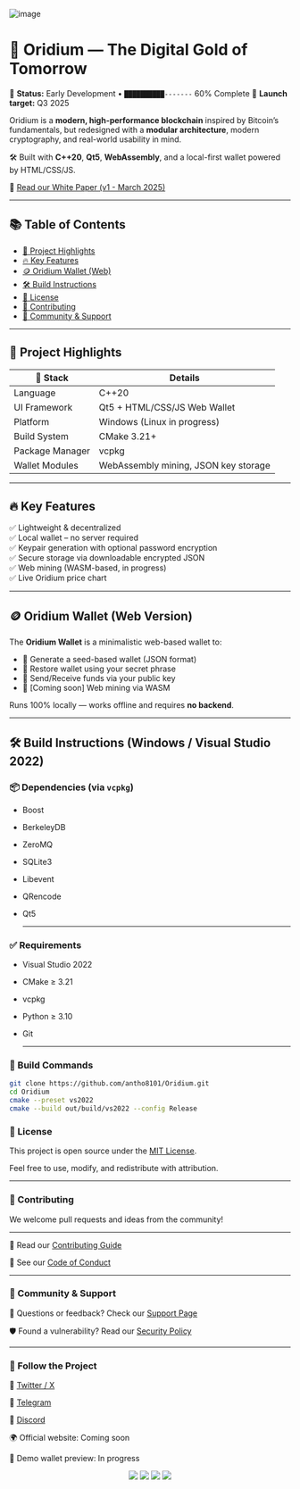 ![image](https://github.com/user-attachments/assets/f96c89c1-9980-4be0-abc0-42891f0881eb)

# 💎 Oridium — The Digital Gold of Tomorrow

🚧 **Status:** Early Development • `██████████-------` 60% Complete
📅 **Launch target:** Q3 2025

Oridium is a **modern, high-performance blockchain** inspired by Bitcoin’s fundamentals, but redesigned with a **modular architecture**, modern cryptography, and real-world usability in mind.

🛠 Built with **C++20**, **Qt5**, **WebAssembly**, and a local-first wallet powered by HTML/CSS/JS.  

📖 [Read our White Paper (v1 - March 2025)](https://ac-global-business.notion.site/Oridium-Whitepaper-1c12085e713e803aaaa8f832f0366dfb?pvs=4)

---

## 📚 Table of Contents

- [🌟 Project Highlights](#-project-highlights)
- [🔥 Key Features](#-key-features)
- [🪙 Oridium Wallet (Web)](#-oridium-wallet-web-version)
- [🛠 Build Instructions](#-build-instructions-windows--visual-studio-2022)
- [📄 License](#-license)
- [🤝 Contributing](#-contributing)
- [💬 Community & Support](#-community--support)

---

## 🌟 Project Highlights

| 🔧 Stack          | Details                                |
|------------------|----------------------------------------|
| Language         | C++20                                  |
| UI Framework     | Qt5 + HTML/CSS/JS Web Wallet           |
| Platform         | Windows (Linux in progress)            |
| Build System     | CMake 3.21+                             |
| Package Manager  | vcpkg                                  |
| Wallet Modules   | WebAssembly mining, JSON key storage   |

---

## 🔥 Key Features

✅ Lightweight & decentralized  
✅ Local wallet – no server required  
✅ Keypair generation with optional password encryption  
✅ Secure storage via downloadable encrypted JSON  
✅ Web mining (WASM-based, in progress)  
✅ Live Oridium price chart  

---

## 🪙 Oridium Wallet (Web Version)

The **Oridium Wallet** is a minimalistic web-based wallet to:
- 🔐 Generate a seed-based wallet (JSON format)
- 🧠 Restore wallet using your secret phrase
- 💼 Send/Receive funds via your public key
- 🧪 [Coming soon] Web mining via WASM

Runs 100% locally — works offline and requires **no backend**.

---

## 🛠 Build Instructions (Windows / Visual Studio 2022)


### 📦 Dependencies (via `vcpkg`)

- Boost
- BerkeleyDB
- ZeroMQ
- SQLite3
- Libevent
- QRencode
- Qt5

  ---

### ✅ Requirements

- Visual Studio 2022
- CMake ≥ 3.21
- vcpkg
- Python ≥ 3.10
- Git

  ---

### 🧱 Build Commands

```bash
git clone https://github.com/antho8101/Oridium.git
cd Oridium
cmake --preset vs2022
cmake --build out/build/vs2022 --config Release
```

### 📜 License

This project is open source under the [MIT License](./LICENSE).

Feel free to use, modify, and redistribute with attribution.

---

### 🤝 Contributing

We welcome pull requests and ideas from the community!

---

🔗 Read our [Contributing Guide](./CONTRIBUTING.md)

📜 See our [Code of Conduct](./CODE_OF_CONDUCT.md)

---

### 💬 Community & Support

💌 Questions or feedback? Check our [Support Page](./SUPPORT.md)

🛡️ Found a vulnerability? Read our [Security Policy](./SECURITY.md)

---

### 📡 Follow the Project

🔗 [Twitter / X](https://x.com/CryptoOridium)

💬 [Telegram](https://t.me/oridium_official)

👾 [Discord](https://discord.gg/7GHERXBD)

🌍 Official website: Coming soon

🧪 Demo wallet preview: In progress




<p align="center">
  <img src="https://img.shields.io/badge/C%2B%2B-20-blue?style=flat-square" />
  <img src="https://img.shields.io/badge/CMake-Build-green?style=flat-square" />
  <img src="https://img.shields.io/badge/License-MIT-yellow?style=flat-square" />
  <img src="https://img.shields.io/badge/Made%20with-%E2%9D%A4-red?style=flat-square" />
</p>
